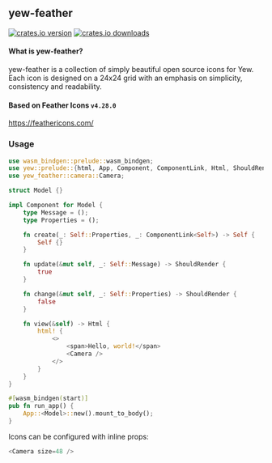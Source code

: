 ## yew-feather

[![crates.io version](https://img.shields.io/crates/v/yew-feather.svg?style=flat-square)](https://www.npmjs.com/package/react-feather)
[![crates.io downloads](https://img.shields.io/crates/d/yew-feather.svg?style=flat-square)](https://www.npmjs.com/package/react-feather)

#### What is yew-feather?

yew-feather is a collection of simply beautiful open source icons for Yew. Each icon is designed on a 24x24 grid with an emphasis on simplicity, consistency and readability.

#### Based on Feather Icons `v4.28.0`

https://feathericons.com/

### Usage

```rust
use wasm_bindgen::prelude::wasm_bindgen;
use yew::prelude::{html, App, Component, ComponentLink, Html, ShouldRender};
use yew_feather::camera::Camera;

struct Model {}

impl Component for Model {
    type Message = ();
    type Properties = ();

    fn create(_: Self::Properties, _: ComponentLink<Self>) -> Self {
        Self {}
    }

    fn update(&mut self, _: Self::Message) -> ShouldRender {
        true
    }

    fn change(&mut self, _: Self::Properties) -> ShouldRender {
        false
    }

    fn view(&self) -> Html {
        html! {
            <>
                <span>Hello, world!</span>
                <Camera />
            </>
        }
    }
}

#[wasm_bindgen(start)]
pub fn run_app() {
    App::<Model>::new().mount_to_body();
}
```

Icons can be configured with inline props:

```rust
<Camera size=48 />
```
